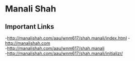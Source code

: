 # Manali Shah

## Important Links

-http://manalishah.com/aau/wnm617/shah.manali/index.html
-http://manalishah.com  
-http://manalishah.com/aau/wnm617/shah.manali    
-http://manalishah.com/aau/wnm617/shah.manali/initializr/    

